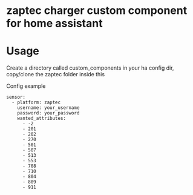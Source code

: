 # zaptec charger custom component for home assistant

# Usage
Create a directory called custom_components in your ha config dir, copy/clone the zaptec folder inside this

Config example
```
sensor:
  - platform: zaptec
    username: your_username
    password: your_password
    wanted_attributes:
      - -2
      - 201
      - 202
      - 270
      - 501
      - 507
      - 513
      - 553
      - 708
      - 710
      - 804
      - 809
      - 911
```
